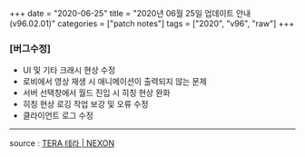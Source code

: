 +++
date = "2020-06-25"
title = "2020년 06월 25일 업데이트 안내 (v96.02.01)"
categories = ["patch notes"]
tags = ["2020", "v96", "raw"]
+++

### [버그수정]
- UI 및 기타 크래시 현상 수정
- 로비에서 영상 재생 시 애니메이션이 출력되지 않는 문제
- 서버 선택창에서 월드 진입 시 히칭 현상 완화
- 히칭 현상 로깅 작업 보강 및 오류 수정
- 클라이언트 로그 수정

----

source : [TERA 테라 | NEXON](http://tera.nexon.com/news/update/view.aspx?n4articlesn=442)
